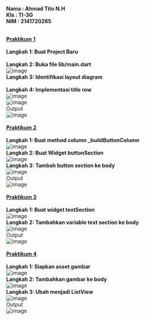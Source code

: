 **Nama  : Ahmad Tito N.H <br>
  Kls   : TI-3G <br>
  NIM   : 2141720265 <br><br>**

  **<u>Praktikum 1</u><br><br>**
  **Langkah 1: Buat Project Baru<br><br>**
  **Langkah 2: Buka file lib/main.dart<br>**
  ![image](images/1.jpg)<br>
  **Langkah 3: Identifikasi layout diagram<br><br>**
  **Langkah 4: Implementasi title row<br>**
  ![image](images/2.jpg)<br>
  ![image](images/3.jpg)<br>
  Output<br>![image](images/4.jpg)
  <br><br>
  **<u>Praktikum 2</u><br><br>**
  **Langkah 1: Buat method column _buildButtonColumn<br>**
  ![image](images/5.jpg)<br>
  **Langkah 2: Buat Widget buttonSection<br>**
  ![image](images/6.jpg)<br>
  **Langkah 3: Tambah button section ke body<br>**
  ![image](images/7.jpg)<br>
  Output<br>![image](images/8.jpg)
  <br><br>
  **<u>Praktikum 3</u><br><br>**
  **Langkah 1: Buat widget textSection<br>**
  ![image](images/9.jpg)<br>
  **Langkah 2: Tambahkan variable text section ke body<br>**
  ![image](images/10.jpg)<br>
  Output<br>![image](images/11.jpg)
  <br><br>
  **<u>Praktikum 4</u><br><br>**
  **Langkah 1: Siapkan asset gambar<br>**
  ![image](images/12.jpg)<br>
  **Langkah 2: Tambahkan gambar ke body<br>**
  ![image](images/13.jpg)<br>
  **Langkah 3: Ubah menjadi ListView<br>**
  ![image](images/14.jpg)<br>
  Output<br>![image](images/15.jpg)<br><br>
